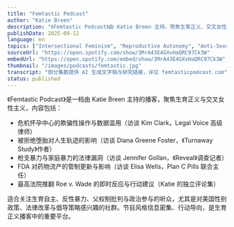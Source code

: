 ```yaml
---
title: "Femtastic Podcast"
author: "Katie Breen"
description: "《Femtastic Podcast》由 Katie Breen 主持，聚焦生育正义、交叉女性主义与公共政策。节目邀请研究者、倡导者与幸存者，探讨堕胎权、危机怀孕中心、枪支暴力与制度性压迫，强调数据驱动与行动导向。风格清晰、信息密集，适合关注美国生育政治与性别正义的听众。Spotify 评分为 5.0（6 条评论），在倡导型女性主义播客中具有代表性。"
publishDate: 2025-09-12
language: en
topics: ["Intersectional Feminism", "Reproductive Autonomy", "Anti-Sexual Violence", "Patriarchy Critique", "Political Participation"]
sourceUrl: "https://open.spotify.com/show/3MrA43E4GXvHaQRC97Ck3W"
embedUrl: "https://open.spotify.com/embed/show/3MrA43E4GXvHaQRC97Ck3W"
thumbnail: "/images/podcasts/femtastic.jpg"
transcript: "部分集数提供 AI 生成文字稿与研究链接，详见 femtasticpodcast.com"
status: published
---
```


《Femtastic Podcast》是一档由 Katie Breen 主持的播客，聚焦生育正义与交叉女性主义，内容包括：

- 危机怀孕中心的欺骗性操作与数据滥用（访谈 Kim Clark，Legal Voice 高级律师）
- 被拒绝堕胎对人生轨迹的影响（访谈 Diana Greene Foster，《Turnaway Study》作者）
- 枪支暴力与家庭暴力的法律漏洞（访谈 Jennifer Gollan，《Reveal》调查记者）
- FDA 对药物流产的管制更新与影响（访谈 Elisa Wells，Plan C Pills 联合主任）
- 最高法院推翻 Roe v. Wade 的即时反应与行动建议（Katie 的独立评论集）

适合关注生育自主、反性暴力、父权制批判与政治参与的听众，尤其是对美国性别政策、法律改革与倡导策略感兴趣的社群。节目风格信息密集、行动导向，是生育正义播客中的重要平台。
